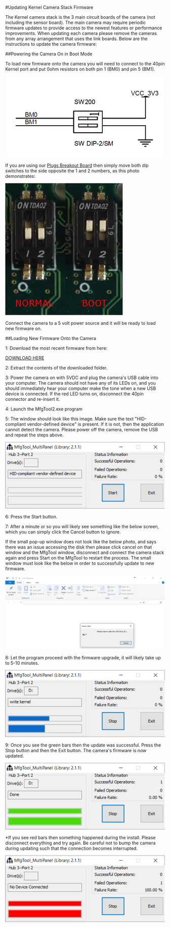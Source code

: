 #Updating Kernel Camera Stack Firmware

The Kernel camera stack is the 3 main circuit boards of the camera (not including the sensor board). The main camera may require periodic firmware updates to provide access to the newest features or performance improvements. When updating each camera please remove the cameras from any array arrangement that uses the link boards. Below are the instructions to update the camera firmware:

##Powering the Camera On in Boot Mode

To load new firmware onto the camera you will need to connect to the 40pin Kernel port and put 0ohm resistors on both pin 1 (BM0) and pin 5 (BM1).

![](/assets/dip.PNG)

If you are using our [Plugs Breakout Board](https://www.mapir.camera/collections/kernel-accessories/products/kernel-plugs-breakout-board-kernel-40pin-port) then simply move both dip switches to the side opposite the 1 and 2 numbers, as this photo demonstrates:

![](/assets/dip_comp.jpg)

Connect the camera to a 5 volt power source and it will be ready to load new firmware on.

##Loading New Firmware Onto the Camera

1: Download the most recent firmware from here:

[DOWNLOAD HERE](../interfacing-with-kernel/software-interface/updating-kernel-stack-firmware/kernel-firmware.html)
    
2: Extract the contents of the downloaded folder.

3: Power the camera on with 5VDC and plug the camera's USB cable into your computer. The camera should not have any of its LEDs on, and you should immediately hear your computer make the tone when a new USB device is connected. If the red LED turns on, disconnect the 40pin connector and re-insert it.

4: Launch the MfgTool2.exe program

5: The window should look like this image. Make sure the text "HID-compliant vendor-defined device" is present. If it is not, then the application cannot detect the camera. Please power off the camera, remove the USB and repeat the steps above.

![](/assets/mfg.PNG)

6: Press the Start button.

7: After a minute or so you will likely see something like the below screen, which you can simply click the Cancel button to ignore. 

If the small pop-up window does not look like the below photo, and says there was an issue accessing the disk then please click cancel on that window and the MfgTool window, disconnect and connect the camera stack again and press Start on the MfgTool to restart the process. The small window must look like the below in order to successfully update to new firmware.

![](/assets/mfg2.PNG)

8: Let the program proceed with the firmware upgrade, it will likely take up to 5-10 minutes.

![](/assets/mfg3.PNG)

9: Once you see the green bars then the update was successful. Press the Stop button and then the Exit button. The camera's firmware is now updated.

![](/assets/mfg4.PNG)

*If you see red bars then something happened during the install. Please disconnect everything and try again. Be careful not to bump the camera during updating such that the connection becomes interrupted.

![](/assets/mfg5.PNG)
